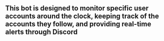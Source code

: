 ## This bot is designed to monitor specific user accounts around the clock, keeping track of the accounts they follow, and providing real-time alerts through Discord
